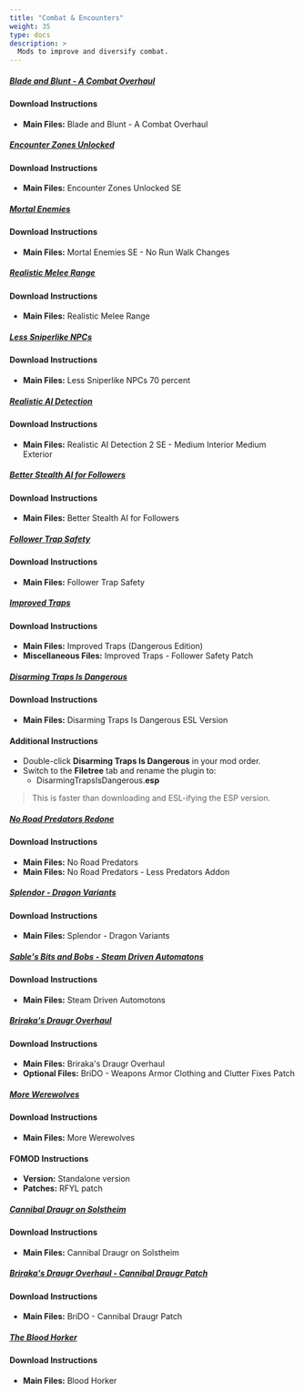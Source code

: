 ```yaml
---
title: "Combat & Encounters"
weight: 35
type: docs
description: >
  Mods to improve and diversify combat.
---
```


##### [Blade and Blunt - A Combat Overhaul](https://www.nexusmods.com/skyrimspecialedition/mods/34549?tab=files)

#### Download Instructions

- **Main Files:** Blade and Blunt - A Combat Overhaul

##### [Encounter Zones Unlocked](https://www.nexusmods.com/skyrimspecialedition/mods/19608?tab=files)

#### Download Instructions

* **Main Files:** Encounter Zones Unlocked SE

##### [Mortal Enemies](https://www.nexusmods.com/skyrimspecialedition/mods/4881?tab=files)

#### Download Instructions

* **Main Files:** Mortal Enemies SE - No Run Walk Changes

##### [Realistic Melee Range](https://www.nexusmods.com/skyrimspecialedition/mods/3378?tab=files)

#### Download Instructions

* **Main Files:** Realistic Melee Range

##### [Less Sniperlike NPCs](https://www.nexusmods.com/skyrimspecialedition/mods/34199?tab=files)

#### Download Instructions

- **Main Files:** Less Sniperlike NPCs 70 percent

##### [Realistic AI Detection](https://www.nexusmods.com/skyrimspecialedition/mods/2345?tab=files)

#### Download Instructions

* **Main Files:** Realistic AI Detection 2 SE - Medium Interior Medium Exterior

##### [Better Stealth AI for Followers](https://www.nexusmods.com/skyrimspecialedition/mods/17600?tab=files)

#### Download Instructions

- **Main Files:** Better Stealth AI for Followers

##### [Follower Trap Safety](https://www.nexusmods.com/skyrimspecialedition/mods/2755?tab=files)

#### Download Instructions

- **Main Files:** Follower Trap Safety

##### [Improved Traps](https://www.nexusmods.com/skyrimspecialedition/mods/17592?tab=files)

#### Download Instructions

* **Main Files:** Improved Traps (Dangerous Edition)
* **Miscellaneous Files:** Improved Traps - Follower Safety Patch

##### [Disarming Traps Is Dangerous](https://www.nexusmods.com/skyrimspecialedition/mods/21691?tab=files)

#### Download Instructions

* **Main Files:** Disarming Traps Is Dangerous ESL Version

#### Additional Instructions

* Double-click **Disarming Traps Is Dangerous** in your mod order.
* Switch to the **Filetree** tab and rename the plugin to:
  * DisarmingTrapsIsDangerous.**esp**

> This is faster than downloading and ESL-ifying the ESP version.

##### [No Road Predators Redone](https://www.nexusmods.com/skyrimspecialedition/mods/24366?tab=files)

#### Download Instructions

- **Main Files:** No Road Predators
- **Main Files:** No Road Predators - Less Predators Addon

##### [Splendor - Dragon Variants](https://www.nexusmods.com/skyrimspecialedition/mods/9670?tab=files)

#### Download Instructions

- **Main Files:** Splendor - Dragon Variants

##### [Sable's Bits and Bobs - Steam Driven Automatons](https://www.nexusmods.com/skyrimspecialedition/mods/40225?tab=files)

#### Download Instructions

- **Main Files:** Steam Driven Automotons

##### [Briraka's Draugr Overhaul](https://www.nexusmods.com/skyrimspecialedition/mods/26188?tab=files)

#### Download Instructions

- **Main Files:** Briraka's Draugr Overhaul
- **Optional Files:** BriDO - Weapons Armor Clothing and Clutter Fixes Patch

##### [More Werewolves](https://www.nexusmods.com/skyrimspecialedition/mods/7259?tab=files)

#### Download Instructions

* **Main Files:** More Werewolves

#### FOMOD Instructions

* **Version:** Standalone version
* **Patches:** RFYL patch

##### [Cannibal Draugr on Solstheim](https://www.nexusmods.com/skyrimspecialedition/mods/21238?tab=files)

#### Download Instructions

* **Main Files:** Cannibal Draugr on Solstheim

##### [Briraka's Draugr Overhaul - Cannibal Draugr Patch](https://www.nexusmods.com/skyrimspecialedition/mods/26188?tab=files)

#### Download Instructions

- **Main Files:** BriDO - Cannibal Draugr Patch

##### [The Blood Horker](https://www.nexusmods.com/skyrimspecialedition/mods/13938?tab=files)

#### Download Instructions

* **Main Files:** Blood Horker